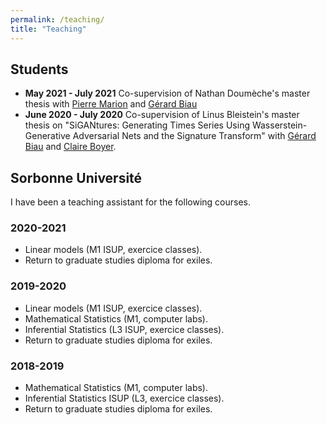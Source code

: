 ```yaml
---
permalink: /teaching/
title: "Teaching"
---
```


## Students

* **May 2021 - July 2021** Co-supervision of Nathan Doumèche's master thesis with [Pierre Marion](https://pierremarion23.github.io) and [Gérard Biau](http://www.lsta.upmc.fr/biau.html)
* **June 2020 - July 2020** Co-supervision of Linus Bleistein's master thesis on "SiGANtures: Generating Times Series Using
Wasserstein-Generative Adversarial Nets and the Signature Transform" with [Gérard Biau](http://www.lsta.upmc.fr/biau.html) and [Claire Boyer](https://www.lpsm.paris/pageperso/boyer/index.html).


## Sorbonne Université

I have been a teaching assistant for the following courses.

### 2020-2021
* Linear models (M1 ISUP, exercice classes).
* Return to graduate studies diploma for exiles.

### 2019-2020
* Linear models (M1 ISUP, exercice classes).
* Mathematical Statistics (M1, computer labs).
* Inferential Statistics (L3 ISUP, exercice classes).
* Return to graduate studies diploma for exiles.

### 2018-2019

* Mathematical Statistics (M1, computer labs).
* Inferential Statistics ISUP (L3, exercice classes).
* Return to graduate studies diploma for exiles.